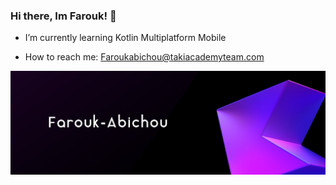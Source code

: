 ### Hi there, Im Farouk! 👋


-    I’m currently learning Kotlin Multiplatform Mobile

-    How to reach me: Faroukabichou@takiacademyteam.com


![alt text](https://github.com//Farouk-abichou/Farouk-abichou/blob/main/kotliiiiii.png?raw=true)
